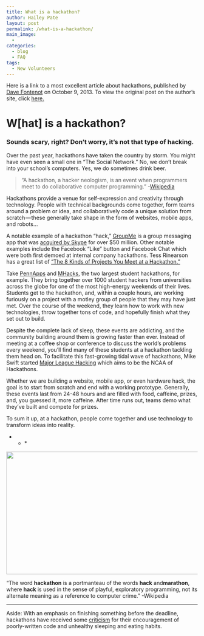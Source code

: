 ```yaml
---
title: What is a hackathon?
author: Hailey Pate
layout: post
permalink: /what-is-a-hackathon/
main_image:
  - 
categories:
  - blog
  - FAQ
tags:
  - New Volunteers
---
```

Here is a link to a most excellent article about hackathons, published by <a href="https://medium.com/hackathons-anonymous/92668579601" target="_blank">Dave Fontenot</a> on October 9, 2013. To view the original post on the author&#8217;s site, click <a href="https://medium.com/hackathons-anonymous/92668579601" target="_blank">here.</a>

# W[hat] is a hackathon?

### Sounds scary, right? Don’t worry, it’s not that type of hacking.

Over the past year, hackathons have taken the country by storm. You might have even seen a small one in “The Social Network.” No, we don’t break into your school’s computers. Yes, we do sometimes drink beer.

> “A hackathon, a hacker neologism, is an event when programmers meet to do collaborative computer programming.” -<a href="http://en.wikipedia.org/wiki/Hackathon" target="_blank">Wikipedia</a>

Hackathons provide a venue for self-expression and creativity through technology. People with technical backgrounds come together, form teams around a problem or idea, and collaboratively code a unique solution from scratch — these generally take shape in the form of websites, mobile apps, and robots&#8230;

A notable example of a hackathon “hack,” <a href="https://groupme.com/" target="_blank">GroupMe</a> is a group messaging app that was <a href="http://techcrunch.com/2011/08/21/skype-to-acquire-year-old-group-messaging-service-groupme/" target="_blank">acquired by Skype</a> for over $50 million. Other notable examples include the Facebook “Like” button and Facebook Chat which were both first demoed at internal company hackathons. Tess Rinearson has a great list of <a href="http://tessrinearson.com/blog/?p=452" target="_blank">“The 8 Kinds of Projects You Meet at a Hackathon.”</a>

Take <a href="http://pennapps.com/" target="_blank">PennApps</a> and <a href="http://mhacks.org/" target="_blank">MHacks</a>, the two largest student hackathons, for example. They bring together over 1000 student hackers from universities across the globe for one of the most high-energy weekends of their lives. Students get to the hackathon, and, within a couple hours, are working furiously on a project with a motley group of people that they may have just met. Over the course of the weekend, they learn how to work with new technologies, throw together tons of code, and hopefully finish what they set out to build.

Despite the complete lack of sleep, these events are addicting, and the community building around them is growing faster than ever. Instead of meeting at a coffee shop or conference to discuss the world’s problems every weekend, you’ll find many of these students at a hackathon tackling them head on. To facilitate this fast-growing tidal wave of hackathons, Mike Swift started <a href="http://mlh.io/" target="_blank">Major League Hacking</a> which aims to be the NCAA of Hackathons.

Whether we are building a website, mobile app, or even hardware hack, the goal is to start from scratch and end with a working prototype. Generally, these events last from 24-48 hours and are filled with food, caffeine, prizes, and, you guessed it, more caffeine. After time runs out, teams demo what they’ve built and compete for prizes.

To sum it up, at a hackathon, people come together and use technology to transform ideas into reality.

* * *<figure>

<img alt="" src="https://d233eq3e3p3cv0.cloudfront.net/max/834/0*8BccXKKNkSwhqcxC.png" width="700" height="323" data-width="834" data-height="385" data-action="zoom" data-action-value="0*8BccXKKNkSwhqcxC.png" data-id="157459346237" /></figure> 

“The word **hackathon** is a portmanteau of the words **hack** and**marathon**, where **hack** is used in the sense of playful, exploratory programming, not its alternate meaning as a reference to computer crime.” -Wikipedia

* * *

Aside: With an emphasis on finishing something before the deadline, hackathons have received some <a href="http://chinpen.net/blog/2013/02/hackathons-are-bad-for-you/comment-page-1/#comment-1797" target="_blank">criticism</a> for their encouragement of poorly-written code and unhealthy sleeping and eating habits.

&nbsp;